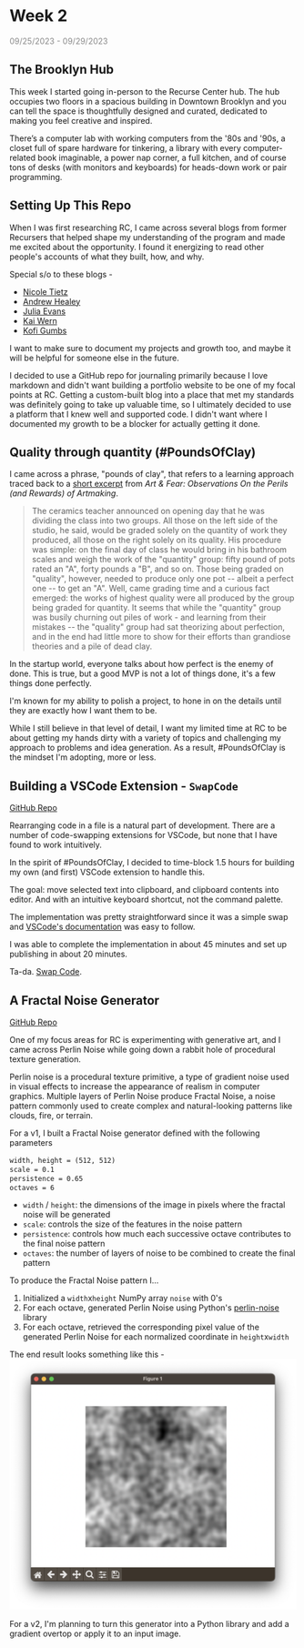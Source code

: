 # Week 2

<span style="opacity: 0.5;">09/25/2023 - 09/29/2023</span>

## The Brooklyn Hub

This week I started going in-person to the Recurse Center hub. The hub occupies two floors in a spacious building in Downtown Brooklyn and you can tell the space is thoughtfully designed and curated, dedicated to making you feel creative and inspired.

There’s a computer lab with working computers from the '80s and '90s, a closet full of spare hardware for tinkering, a library with every computer-related book imaginable, a power nap corner, a full kitchen, and of course tons of desks (with monitors and keyboards) for heads-down work or pair programming.

## Setting Up This Repo

When I was first researching RC, I came across several blogs from former Recursers that helped shape my understanding of the program and made me excited about the opportunity. I found it energizing to read other people's accounts of what they built, how, and why.

Special s/o to these blogs -

- [Nicole Tietz](https://ntietz.com/tags/recurse-center/)
- [Andrew Healey](https://healeycodes.com/my-time-at-the-recurse-center)
- [Julia Evans](https://jvns.ca/blog/2017/09/17/how-i-spent-my-time-at-the-recurse-center/)
- [Kai Wern](https://kaiwern.com/posts/2022/05/12/first-6-weeks-in-the-recurse-center/)
- [Kofi Gumbs](https://kofi.sexy/blog/rc-2019)

I want to make sure to document my projects and growth too, and maybe it will be helpful for someone else in the future.

I decided to use a GitHub repo for journaling primarily because I love markdown and didn't want building a portfolio website to be one of my focal points at RC. Getting a custom-built blog into a place that met my standards was definitely going to take up valuable time, so I ultimately decided to use a platform that I knew well and supported code. I didn't want where I documented my growth to be a blocker for actually getting it done.

## Quality through quantity (#PoundsOfClay)

I came across a phrase, "pounds of clay", that refers to a learning approach traced back to a [short excerpt](https://hci.stanford.edu/dschool/resources/prototyping/pots.html) from _Art & Fear: Observations On the Perils (and Rewards) of Artmaking_.

> The ceramics teacher announced on opening day that he was dividing the class into two groups. All those on the left side of the studio, he said, would be graded solely on the quantity of work they produced, all those on the right solely on its quality. His procedure was simple: on the final day of class he would bring in his bathroom scales and weigh the work of the "quantity" group: fifty pound of pots rated an "A", forty pounds a "B", and so on. Those being graded on "quality", however, needed to produce only one pot -- albeit a perfect one -- to get an "A". Well, came grading time and a curious fact emerged: the works of highest quality were all produced by the group being graded for quantity. It seems that while the "quantity" group was busily churning out piles of work - and learning from their mistakes -- the "quality" group had sat theorizing about perfection, and in the end had little more to show for their efforts than grandiose theories and a pile of dead clay.

In the startup world, everyone talks about how perfect is the enemy of done. This is true, but a good MVP is not a lot of things done, it's a few things done perfectly.

I'm known for my ability to polish a project, to hone in on the details until they are exactly how I want them to be.

While I still believe in that level of detail, I want my limited time at RC to be about getting my hands dirty with a variety of topics and challenging my approach to problems and idea generation. As a result, #PoundsOfClay is the mindset I'm adopting, more or less.

## Building a VSCode Extension - `SwapCode`

[GitHub Repo](https://github.com/sshovkov/swapcode-vscode-extension)

Rearranging code in a file is a natural part of development. There are a number of code-swapping extensions for VSCode, but none that I have found to work intuitively.

In the spirit of #PoundsOfClay, I decided to time-block 1.5 hours for building my own (and first) VSCode extension to handle this.

The goal: move selected text into clipboard, and clipboard contents into editor. And with an intuitive keyboard shortcut, not the command palette.

The implementation was pretty straightforward since it was a simple swap and [VSCode's documentation](https://code.visualstudio.com/api/get-started/your-first-extension) was easy to follow.

I was able to complete the implementation in about 45 minutes and set up publishing in about 20 minutes.

Ta-da. [Swap Code](https://marketplace.visualstudio.com/items?itemName=SophiaShovkovy.swapcode).

## A Fractal Noise Generator

[GitHub Repo](https://github.com/sshovkov/fractal-noise-generator)

One of my focus areas for RC is experimenting with generative art, and I came across Perlin Noise while going down a rabbit hole of procedural texture generation.

Perlin noise is a procedural texture primitive, a type of gradient noise used in visual effects to increase the appearance of realism in computer graphics. Multiple layers of Perlin Noise produce Fractal Noise, a noise pattern commonly used to create complex and natural-looking patterns like clouds, fire, or terrain.

For a v1, I built a Fractal Noise generator defined with the following parameters

```
width, height = (512, 512)
scale = 0.1
persistence = 0.65
octaves = 6
```

- `width` / `height`: the dimensions of the image in pixels where the fractal noise will be generated
- `scale`: controls the size of the features in the noise pattern
- `persistence`: controls how much each successive octave contributes to the final noise pattern
- `octaves`: the number of layers of noise to be combined to create the final pattern

To produce the Fractal Noise pattern I...

1. Initialized a `width`x`height` NumPy array `noise` with 0's
2. For each octave, generated Perlin Noise using Python's [perlin-noise](https://pypi.org/project/perlin-noise/) library
3. For each octave, retrieved the corresponding pixel value of the generated Perlin Noise for each normalized coordinate in `height`x`width`

The end result looks something like this -
![](assets/week2/fractal_noise.png)

For a v2, I'm planning to turn this generator into a Python library and add a gradient overtop or apply it to an input image.
